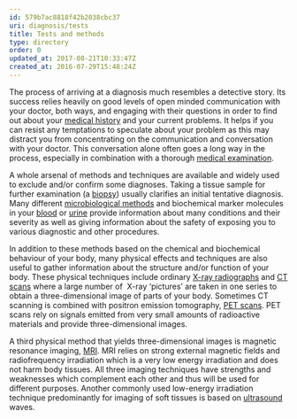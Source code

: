 ```yaml
---
id: 579b7ac8818f42b2038cbc37
uri: diagnosis/tests
title: Tests and methods
type: directory
order: 0
updated_at: 2017-08-21T10:33:47Z
created_at: 2016-07-29T15:48:24Z
---
```


<p>The process of arriving at a diagnosis much resembles a detective
    story. Its success relies heavily on good levels of open
    minded communication with your doctor, both ways, and engaging
    with their questions in order to find out about your <a href="/diagnosis/tests/medical-history">medical history</a>    and your current problems. It helps if you can resist any
    temptations to speculate about your problem as this may distract
    you from concentrating on the communication and conversation
    with your doctor. This conversation alone often goes a long
    way in the process, especially in combination with a thorough
    <a href="/diagnosis/tests/examination">medical examination</a>.</p>
<p>A whole arsenal of methods and techniques are available and widely
    used to exclude and/or confirm some diagnoses. Taking a tissue
    sample for further examination (a <a href="/diagnosis/tests/biopsy">biopsy</a>)
    usually clarifies an initial tentative diagnosis. Many different
    <a href="/diagnosis/tests/microbiology">microbiological methods</a>    and biochemical marker molecules in your <a href="/diagnosis/tests/blood-tests">blood</a>    or <a href="/diagnosis/tests/urine-tests">urine</a> provide
    information about many conditions and their severity as well
    as giving information about the safety of exposing you to
    various diagnostic and other procedures.</p>
<p>In addition to these methods based on the chemical and biochemical
    behaviour of your body, many physical effects and techniques
    are also useful to gather information about the structure
    and/or function of your body. These physical techniques include
    ordinary <a href="/diagnosis/tests/x-ray">X-ray radiographs</a>    and <a href="/diagnosis/tests/ct-scans">CT scans</a> where
    a large number of  X-ray ‘pictures’ are taken in one series
    to obtain a three-dimensional image of parts of your body.
    Sometimes CT scanning is combined with positron emission
    tomography, <a href="/diagnosis/tests/pet-scans">PET scans</a>.
    PET scans rely on signals emitted from very small amounts
    of radioactive materials and provide three-dimensional images.</p>
<p>A third physical method that yields three-dimensional images
    is magnetic resonance imaging, <a href="/diagnosis/tests/mri">MRI</a>.
    MRI relies on strong external magnetic fields and radiofrequency
    irradiation which is a very low energy irradiation and does
    not harm body tissues. All three imaging techniques have
    strengths and weaknesses which complement each other and
    thus will be used for different purposes. Another commonly
    used low-energy irradiation technique predominantly for imaging
    of soft tissues is based on <a href="/diagnosis/tests/ultrasound">ultrasound</a>    waves.</p>
